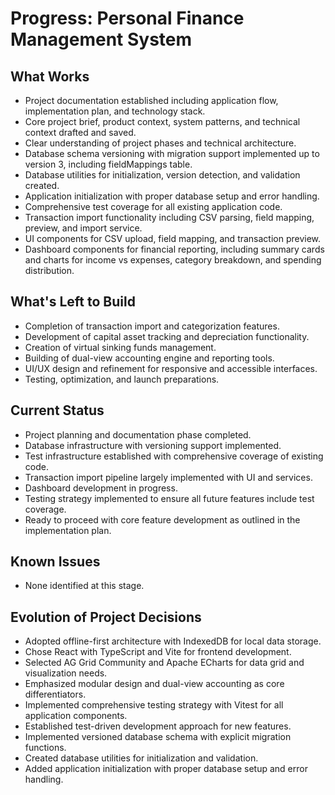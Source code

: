 # Progress: Personal Finance Management System

## What Works
- Project documentation established including application flow, implementation plan, and technology stack.
- Core project brief, product context, system patterns, and technical context drafted and saved.
- Clear understanding of project phases and technical architecture.
- Database schema versioning with migration support implemented up to version 3, including fieldMappings table.
- Database utilities for initialization, version detection, and validation created.
- Application initialization with proper database setup and error handling.
- Comprehensive test coverage for all existing application code.
- Transaction import functionality including CSV parsing, field mapping, preview, and import service.
- UI components for CSV upload, field mapping, and transaction preview.
- Dashboard components for financial reporting, including summary cards and charts for income vs expenses, category breakdown, and spending distribution.

## What's Left to Build
- Completion of transaction import and categorization features.
- Development of capital asset tracking and depreciation functionality.
- Creation of virtual sinking funds management.
- Building of dual-view accounting engine and reporting tools.
- UI/UX design and refinement for responsive and accessible interfaces.
- Testing, optimization, and launch preparations.

## Current Status
- Project planning and documentation phase completed.
- Database infrastructure with versioning support implemented.
- Test infrastructure established with comprehensive coverage of existing code.
- Transaction import pipeline largely implemented with UI and services.
- Dashboard development in progress.
- Testing strategy implemented to ensure all future features include test coverage.
- Ready to proceed with core feature development as outlined in the implementation plan.

## Known Issues
- None identified at this stage.

## Evolution of Project Decisions
- Adopted offline-first architecture with IndexedDB for local data storage.
- Chose React with TypeScript and Vite for frontend development.
- Selected AG Grid Community and Apache ECharts for data grid and visualization needs.
- Emphasized modular design and dual-view accounting as core differentiators.
- Implemented comprehensive testing strategy with Vitest for all application components.
- Established test-driven development approach for new features.
- Implemented versioned database schema with explicit migration functions.
- Created database utilities for initialization and validation.
- Added application initialization with proper database setup and error handling.
